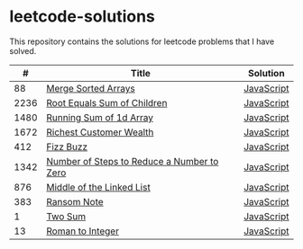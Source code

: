 # leetcode-solutions
This repository contains the solutions for leetcode problems that I have solved.


| # | Title | Solution |
|---| ----- | -------- | 
| 88 | [Merge Sorted Arrays](https://leetcode.com/problems/merge-sorted-array/) | [JavaScript](https://github.com/ataturan0/leetcode-solutions/blob/main/js/88.%20Merge%20Sorted%20Array.js) |
| 2236 | [Root Equals Sum of Children](https://leetcode.com/problems/root-equals-sum-of-children/) | [JavaScript](https://github.com/ataturan0/leetcode-solutions/blob/main/js/2236.%20Root%20Equals%20Sum%20of%20Children.js) |
| 1480 | [Running Sum of 1d Array](https://leetcode.com/problems/running-sum-of-1d-array/) | [JavaScript](https://github.com/ataturan0/leetcode-solutions/blob/main/js/1480.%20Running%20Sum%20of%201d%20Array.js) |
| 1672 | [Richest Customer Wealth](https://leetcode.com/problems/richest-customer-wealth/) | [JavaScript](https://github.com/ataturan0/leetcode-solutions/blob/main/js/1672.%20Richest%20Customer%20Wealth.js) |
| 412 | [Fizz Buzz](https://leetcode.com/problems/fizz-buzz/) | [JavaScript](https://github.com/ataturan0/leetcode-solutions/blob/main/js/412.%20FizzBuzz.js) |
| 1342 | [Number of Steps to Reduce a Number to Zero](https://leetcode.com/problems/number-of-steps-to-reduce-a-number-to-zero/) | [JavaScript](https://github.com/ataturan0/leetcode-solutions/blob/main/js/1342.%20Number%20of%20Steps%20to%20Reduce%20a%20Number%20to%20Zero.js) |
| 876 | [Middle of the Linked List](https://leetcode.com/problems/middle-of-the-linked-list/) | [JavaScript](https://github.com/ataturan0/leetcode-solutions/blob/main/js/876.%20Middle%20of%20the%20Linked%20List.js) |
| 383 | [Ransom Note](https://leetcode.com/problems/ransom-note/) | [JavaScript](https://github.com/ataturan0/leetcode-solutions/blob/main/js/383.%20Ransom%20Note.js) |
| 1 | [Two Sum](https://leetcode.com/problems/two-sum/) | [JavaScript](https://github.com/ataturan0/leetcode-solutions/blob/main/js/1.%20Two%20Sum.js) |
| 13 | [Roman to Integer](https://leetcode.com/problems/roman-to-integer/) | [JavaScript](https://github.com/ataturan0/leetcode-solutions/blob/main/js/13.%20Roman%20to%20Integer.js) |





